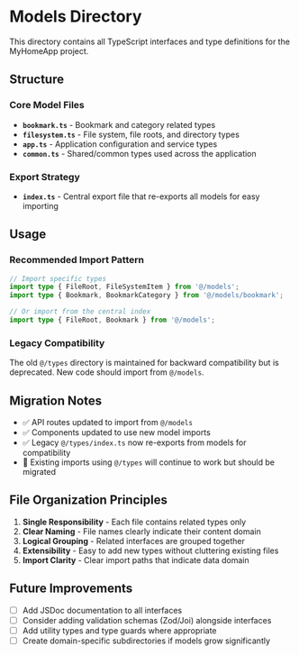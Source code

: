 # Models Directory

This directory contains all TypeScript interfaces and type definitions for the MyHomeApp project.

## Structure

### Core Model Files

- **`bookmark.ts`** - Bookmark and category related types
- **`filesystem.ts`** - File system, file roots, and directory types  
- **`app.ts`** - Application configuration and service types
- **`common.ts`** - Shared/common types used across the application

### Export Strategy

- **`index.ts`** - Central export file that re-exports all models for easy importing

## Usage

### Recommended Import Pattern
```typescript
// Import specific types
import type { FileRoot, FileSystemItem } from '@/models';
import type { Bookmark, BookmarkCategory } from '@/models/bookmark';

// Or import from the central index
import type { FileRoot, Bookmark } from '@/models';
```

### Legacy Compatibility
The old `@/types` directory is maintained for backward compatibility but is deprecated. New code should import from `@/models`.

## Migration Notes

- ✅ API routes updated to import from `@/models`
- ✅ Components updated to use new model imports
- ✅ Legacy `@/types/index.ts` now re-exports from models for compatibility
- 🔄 Existing imports using `@/types` will continue to work but should be migrated

## File Organization Principles

1. **Single Responsibility** - Each file contains related types only
2. **Clear Naming** - File names clearly indicate their content domain
3. **Logical Grouping** - Related interfaces are grouped together
4. **Extensibility** - Easy to add new types without cluttering existing files
5. **Import Clarity** - Clear import paths that indicate data domain

## Future Improvements

- [ ] Add JSDoc documentation to all interfaces
- [ ] Consider adding validation schemas (Zod/Joi) alongside interfaces
- [ ] Add utility types and type guards where appropriate
- [ ] Create domain-specific subdirectories if models grow significantly
